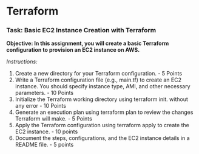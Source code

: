 # Terraform 
### Task: Basic EC2 Instance Creation with Terraform

**Objective: In this assignment, you will create a basic Terraform configuration to provision an EC2 instance on AWS.**

*Instructions:*

1. Create a new directory for your Terraform configuration. - 5 Points
2. Write a Terraform configuration file (e.g., main.tf) to create an EC2 instance. You should specify instance type, AMI, and other necessary parameters. - 10 Points
3. Initialize the Terraform working directory using terraform init. without any error - 10 Points
4. Generate an execution plan using terraform plan to review the changes Terraform will make. - 5 Points
5. Apply the Terraform configuration using terraform apply to create the EC2 instance. - 10 points
6. Document the steps, configurations, and the EC2 instance details in a README file. -  5 points
